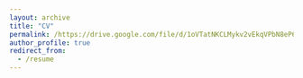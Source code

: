 ```yaml
---
layout: archive
title: "CV"
permalink: /https://drive.google.com/file/d/1oVTatNKCLMykv2vEkqVPbN8eP62InFjK/view/
author_profile: true
redirect_from:
  - /resume
---
```

